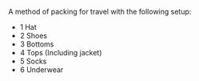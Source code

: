 
A method of packing for travel with the following setup:

- 1 Hat
- 2 Shoes
- 3 Bottoms
- 4 Tops (Including jacket)
- 5 Socks
- 6 Underwear

